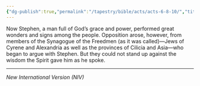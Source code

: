 ```yaml
---
{"dg-publish":true,"permalink":"/tapestry/bible/acts/acts-6-8-10/","title":"Acts 6:8-10","tags":["bible-verse","bible-verse"],"dgHomeLink":true,"dgShowLocalGraph":true,"dgEnableSearch":true}
---
```



Now Stephen, a man full of God’s grace and power, performed great wonders and signs among the people. Opposition arose, however, from members of the Synagogue of the Freedmen (as it was called)—Jews of Cyrene and Alexandria as well as the provinces of Cilicia and Asia—who began to argue with Stephen. But they could not stand up against the wisdom the Spirit gave him as he spoke.



---
*New International Version (NIV)*